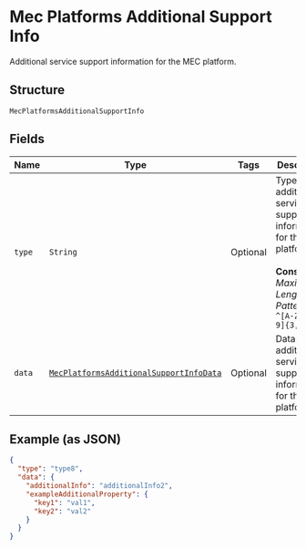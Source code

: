 
# Mec Platforms Additional Support Info

Additional service support information for the MEC platform.

## Structure

`MecPlatformsAdditionalSupportInfo`

## Fields

| Name | Type | Tags | Description |
|  --- | --- | --- | --- |
| `type` | `String` | Optional | Type of additional service support information for the MEC platform.<br><br>**Constraints**: *Maximum Length*: `32`, *Pattern*: `^[A-Za-z0-9]{3,32}$` |
| `data` | [`MecPlatformsAdditionalSupportInfoData`](../../doc/models/mec-platforms-additional-support-info-data.md) | Optional | Data about additional service support information for the MEC platform. |

## Example (as JSON)

```json
{
  "type": "type8",
  "data": {
    "additionalInfo": "additionalInfo2",
    "exampleAdditionalProperty": {
      "key1": "val1",
      "key2": "val2"
    }
  }
}
```

